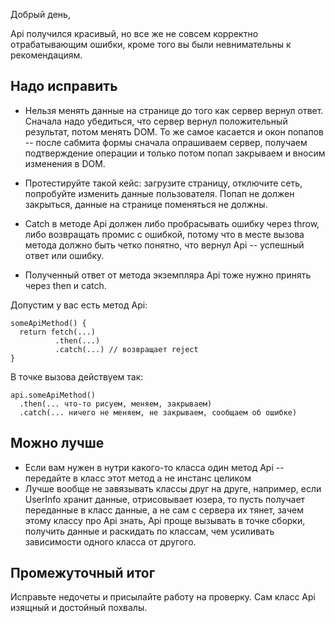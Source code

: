 Добрый день,

Api получился красивый, но все же не совсем корректно отрабатывающим ошибки, кроме того вы были невнимательны к рекомендациям.

## Надо исправить

- Нельзя менять данные на странице до того как сервер вернул ответ. Сначала надо убедиться, что сервер вернул положительный результат, потом менять DOM. То же самое касается и окон попапов -- после сабмита формы сначала опрашиваем сервер, получаем подтверждение операции и только потом попап закрываем и вносим изменения в DOM.

- Протестируйте такой кейс: загрузите страницу, отключите сеть, попробуйте изменить данные пользователя. Попап не должен закрыться, данные на странице поменяться не должны.

- Catch в методе Api должен либо пробрасывать ошибку через throw, либо возвращать промис с ошибкой, потому что в месте вызова метода должно быть четко понятно, что вернул Api -- успешный ответ или ошибку.

- Полученный ответ от метода экземпляра Api тоже нужно принять через then и catch.


Допустим у вас есть метод Api:
~~~
someApiMethod() {
  return fetch(...)
          .then(...)
          .catch(...) // возвращает reject
}
~~~

В точке вызова действуем так:
~~~
api.someApiMethod()
  .then(... что-то рисуем, меняем, закрываем)
  .catch(... ничего не меняем, не закрываем, сообщаем об ошибке)
~~~

## Можно лучше
- Если вам нужен в нутри какого-то класса один метод Api -- передайте в класс этот метод а не инстанс целиком
- Лучше вообще не завязывать классы друг на друге, например, если UserInfo хранит данные, отрисовывает юзера, то пусть получает переданные в класс данные, а не сам с сервера их тянет, зачем этому классу про Api знать, Api проще вызывать в точке сборки, получить данные и раскидать по классам, чем усиливать зависимости одного класса от другого.


## Промежуточный итог
Исправьте недочеты и присылайте работу на проверку. Сам класс Api изящный и достойный похвалы.
